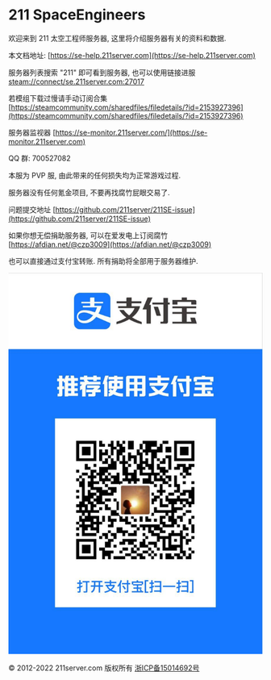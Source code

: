 # 211 SpaceEngineers

欢迎来到 211 太空工程师服务器, 这里将介绍服务器有关的资料和数据.

本文档地址: [https://se-help.211server.com](https://se-help.211server.com)

服务器列表搜索 "211" 即可看到服务器, 也可以使用链接进服 [steam://connect/se.211server.com:27017](steam://connect/se.211server.com:27017)

若模组下载过慢请手动订阅合集 [https://steamcommunity.com/sharedfiles/filedetails/?id=2153927396](https://steamcommunity.com/sharedfiles/filedetails/?id=2153927396)

服务器监视器 [https://se-monitor.211server.com/](https://se-monitor.211server.com)

QQ 群: 700527082

本服为 PVP 服, 由此带来的任何损失均为正常游戏过程.

服务器没有任何氪金项目, 不要再找腐竹屁眼交易了.

问题提交地址 [https://github.com/211server/211SE-issue](https://github.com/211server/211SE-issue)

如果你想无偿捐助服务器, 可以在爱发电上订阅腐竹 [https://afdian.net/@czp3009](https://afdian.net/@czp3009)

也可以直接通过支付宝转账. 所有捐助将全部用于服务器维护.

![](<.gitbook/assets/image (13).png>)

© 2012-2022 211server.com 版权所有 [浙ICP备15014692号](http://beian.miit.gov.cn)

